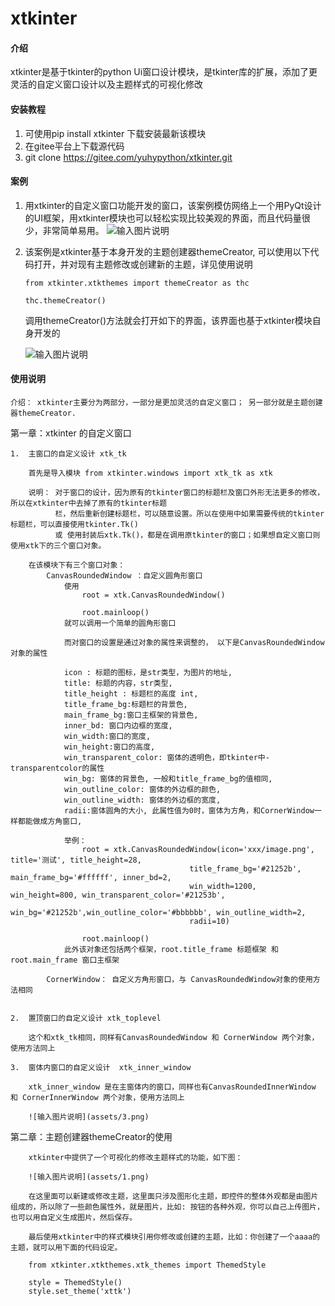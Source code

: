 # xtkinter

#### 介绍
xtkinter是基于tkinter的python Ui窗口设计模块，是tkinter库的扩展，添加了更灵活的自定义窗口设计以及主题样式的可视化修改

#### 安装教程

1.  可使用pip install xtkinter 下载安装最新该模块
2.  在gitee平台上下载源代码
3.  git clone https://gitee.com/yuhypython/xtkinter.git

#### 案例

1.  用xtkinter的自定义窗口功能开发的窗口，该案例模仿网络上一个用PyQt设计的UI框架，用xtkinter模块也可以轻松实现比较美观的界面，而且代码量很少，非常简单易用。
![输入图片说明](assets/2.png)

2.  该案例是xtkinter基于本身开发的主题创建器themeCreator, 可以使用以下代码打开，并对现有主题修改或创建新的主题，详见使用说明

    `from xtkinter.xtkthemes import themeCreator as thc`

    `thc.themeCreator()`

    调用themeCreator()方法就会打开如下的界面，该界面也基于xtkinter模块自身开发的
    
    ![输入图片说明](assets/1.png)
    
#### 使用说明

    介绍： xtkinter主要分为两部分，一部分是更加灵活的自定义窗口； 另一部分就是主题创建器themeCreator.

第一章：xtkinter 的自定义窗口
    
    1.  主窗口的自定义设计 xtk_tk

        首先是导入模块 from xtkinter.windows import xtk_tk as xtk
    
        说明： 对于窗口的设计，因为原有的tkinter窗口的标题栏及窗口外形无法更多的修改，所以在xtkinter中去掉了原有的tkinter标题        
              栏，然后重新创建标题栏，可以随意设置。所以在使用中如果需要传统的tkinter标题栏，可以直接使用tkinter.Tk() 
              或 使用封装后xtk.Tk()，都是在调用原tkinter的窗口；如果想自定义窗口则使用xtk下的三个窗口对象。
        
        在该模块下有三个窗口对象： 
            CanvasRoundedWindow ：自定义圆角形窗口
                使用 
                    root = xtk.CanvasRoundedWindow() 
                        
                    root.mainloop()
                就可以调用一个简单的圆角形窗口

                而对窗口的设置是通过对象的属性来调整的， 以下是CanvasRoundedWindow对象的属性
                
                icon : 标题的图标，是str类型，为图片的地址,
                title: 标题的内容，str类型,
                title_height : 标题栏的高度 int,
                title_frame_bg:标题栏的背景色,
                main_frame_bg:窗口主框架的背景色,
                inner_bd: 窗口内边框的宽度,
                win_width:窗口的宽度,
                win_height:窗口的高度,
                win_transparent_color: 窗体的透明色，即tkinter中-transparentcolor的属性
                win_bg: 窗体的背景色, 一般和title_frame_bg的值相同,
                win_outline_color: 窗体的外边框的颜色,
                win_outline_width: 窗体的外边框的宽度,
                radii:窗体圆角的大小, 此属性值为0时，窗体为方角，和CornerWindow一样都能做成方角窗口,
                
                举例：
                    root = xtk.CanvasRoundedWindow(icon='xxx/image.png', title='测试', title_height=28, 
                                            title_frame_bg='#21252b', main_frame_bg='#ffffff', inner_bd=2, 
                                            win_width=1200, win_height=800, win_transparent_color='#21253b',
                                            win_bg='#21252b',win_outline_color='#bbbbbb', win_outline_width=2, 
                                            radii=10)
                    
                    root.mainloop()
                此外该对象还包括两个框架，root.title_frame 标题框架 和 root.main_frame 窗口主框架 

            CornerWindow： 自定义方角形窗口，与 CanvasRoundedWindow对象的使用方法相同  


    2.  置顶窗口的自定义设计 xtk_toplevel
        
        这个和xtk_tk相同，同样有CanvasRoundedWindow 和 CornerWindow 两个对象，使用方法同上

    3.  窗体内窗口的自定义设计  xtk_inner_window

        xtk_inner_window 是在主窗体内的窗口，同样也有CanvasRoundedInnerWindow 和 CornerInnerWindow 两个对象，使用方法同上

        ![输入图片说明](assets/3.png)





第二章：主题创建器themeCreator的使用

        xtkinter中提供了一个可视化的修改主题样式的功能，如下图：

        ![输入图片说明](assets/1.png)

        在这里面可以新建或修改主题，这里面只涉及图形化主题，即控件的整体外观都是由图片组成的，所以除了一些颜色属性外，就是图片，比如: 按钮的各种外观，你可以自己上传图片，也可以用自定义生成图片，然后保存。 

        最后使用xtkinter中的样式模块引用你修改或创建的主题，比如：你创建了一个aaaa的主题，就可以用下面的代码设定。

        from xtkinter.xtkthemes.xtk_themes import ThemedStyle

        style = ThemedStyle()
        style.set_theme('xttk')



